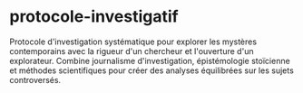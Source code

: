 # protocole-investigatif
Protocole d'investigation systématique pour explorer les mystères contemporains avec la rigueur d'un chercheur et l'ouverture d'un explorateur. Combine journalisme d'investigation, épistémologie stoïcienne et méthodes scientifiques pour créer des analyses équilibrées sur les sujets controversés.
